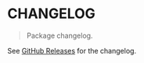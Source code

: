 # CHANGELOG

> Package changelog.

See [GitHub Releases](https://github.com/stdlib-js/assert-is-string/releases) for the changelog.